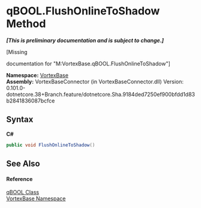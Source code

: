 # qBOOL.FlushOnlineToShadow Method 
 _**\[This is preliminary documentation and is subject to change.\]**_

\[Missing <summary> documentation for "M:VortexBase.qBOOL.FlushOnlineToShadow"\]

**Namespace:**&nbsp;<a href="N_VortexBase.md">VortexBase</a><br />**Assembly:**&nbsp;VortexBaseConnector (in VortexBaseConnector.dll) Version: 0.101.0-dotnetcore.38+Branch.feature/dotnetcore.Sha.9184ded7250ef900bfdd1d83b2841836087bcfce

## Syntax

**C#**<br />
``` C#
public void FlushOnlineToShadow()
```


## See Also


#### Reference
<a href="T_VortexBase_qBOOL.md">qBOOL Class</a><br /><a href="N_VortexBase.md">VortexBase Namespace</a><br />